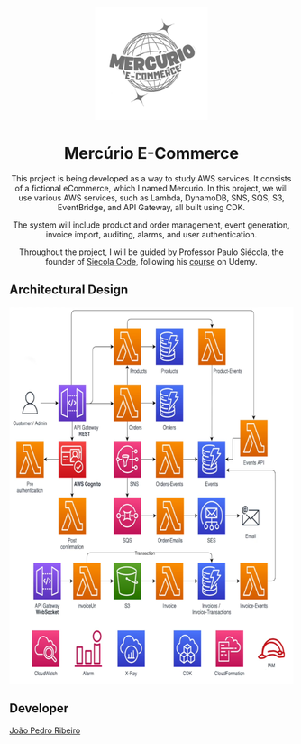 <p align="center">
  <img src="./imgs/logo.png" width="200" alt="Mercurio Logo" />
</p>

<div align="center" >

  <h1>Mercúrio E-Commerce</h1>

  <p>This project is being developed as a way to study AWS services. It consists of a fictional eCommerce, which I named Mercurio. In this project, we will use various AWS services, such as Lambda, DynamoDB, SNS, SQS, S3, EventBridge, and API Gateway, all built using CDK.<p>

  <p>The system will include product and order management, event generation, invoice import, auditing, alarms, and user authentication.<p>

  <p>Throughout the project, I will be guided by Professor Paulo Siécola, the founder of <a href="https://siecola.com.br/">Siecola Code</a>, following his <a href="https://www.udemy.com/course/aws-serverless-nodejs-cdk-pt/">course</a> on Udemy.</p>

</div>

<div align="left">
  <h2>Architectural Design</h2>
  <img src="./imgs/architectural-design.png" width="673" height="667" alt="Architectural Design" />

  <h2>Developer</h2>
  <a href="https://www.linkedin.com/in/joao-pr/">João Pedro Ribeiro</a>
</div>

<!-- ## Instalação

Para instalar o projeto siga a seguinte ordem de comandos:

1- Primeiro na pasta raíz

```bash
$ yarn install
```

## Rodando o projeto

Ambos os projetos rodam com o seguinte comando

```bash
$ yarn start
```

Para que o projeto de backend rode localmente é necessario configurar o .env de maneira correta.
Temos os seguintes campos:

```
CDK_DEFAULT_ACCOUNT =
AWS_REGION =
```

### Rotas

Caso queira ver todas as rotas e os campos a serem enviados temos em nosso projeto uma pasta chamada collections, onde está a collection e environments do postman. Basta importa-los no postman e utilizar! -->
